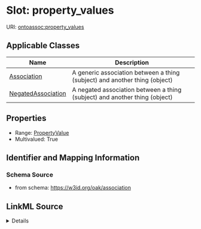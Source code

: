 # Slot: property_values

URI: [ontoassoc:property_values](https://w3id.org/oak/association/property_values)



<!-- no inheritance hierarchy -->




## Applicable Classes

| Name | Description |
| --- | --- |
[Association](Association.md) | A generic association between a thing (subject) and another thing (object)
[NegatedAssociation](NegatedAssociation.md) | A negated association between a thing (subject) and another thing (object)






## Properties

* Range: [PropertyValue](PropertyValue.md)
* Multivalued: True








## Identifier and Mapping Information







### Schema Source


* from schema: https://w3id.org/oak/association




## LinkML Source

<details>
```yaml
name: property_values
from_schema: https://w3id.org/oak/association
rank: 1000
multivalued: true
alias: property_values
domain_of:
- Association
- NegatedAssociation
range: PropertyValue
inlined: true

```
</details>